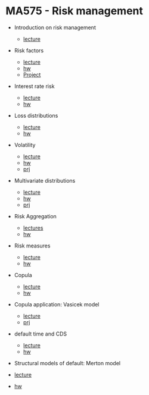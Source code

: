 # MA575 - Risk management

- Introduction on risk management
  - [lecture](./lectures/lec_intro.pdf)

- Risk factors
  - [lecture](./lectures/lec_factor.pdf)
  - [hw](./lectures/lec_factor_hw.pdf)
  - [Project](./projects/delta_hedging_prj.ipynb) 

- Interest rate risk
  - [lecture](./lectures/lec_rate.pdf)
  - [hw](./lectures/lec_rate_hw.pdf)

- Loss distributions
  - [lecture](./lectures/lec_loss.pdf)
  - [hw](./lectures/lec_loss_hw.pdf)

- Volatility
  - [lecture](./lectures/lec_vol.pdf)
  - [hw](./lectures/lec_vol_hw.pdf)
  - [prj](./projects/vol_estimation_prj.ipynb) 

- Multivariate distributions
  - [lecture](./lectures/lec_multivar.pdf)
  - [hw](./lectures/lec_multivar_hw.pdf)
  - [prj](./projects/correlation_estimation_prj.ipynb)

- Risk Aggregation
  - [lectures](./lectures/lec_aggregation.pdf)
  - [hw](./lectures/lec_aggregation_hw.pdf)
- Risk measures
  - [lecture](./lectures/lec_var.pdf)
  - [hw](./lectures/lec_var_hw.pdf)

- Copula
  - [lecture](./lectures/lec_copula.pdf)
  - [hw](./lectures/lec_copula_hw.pdf)

- Copula application: Vasicek model
  - [lecture](./lectures/lec_vasicek.pdf)
  - [prj](./projects/vasicek.ipynb)

- default time and CDS
  - [lecture](./lectures/lec_default.pdf)
  - [hw](./lectures/lec_default_hw.pdf)

- Structural models of default: Merton model
 - [lecture](./lectures/lec_merton.pdf)
 - [hw](./lectures/lec_merton_hw.pdf)